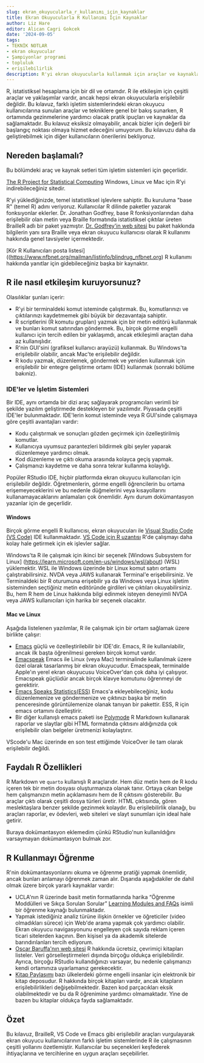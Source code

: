 ```yaml
---
slug: ekran_okuyucularla_r_kullanımı_i̇çin_kaynaklar
title: Ekran Okuyucularla R Kullanımı İçin Kaynaklar
author: Liz Hare
editor: Alican Cagri Gokcek
date: '2024-09-05'
tags:
- TEKNİK NOTLAR
- ekran okuyucular
- Şampiyonlar programi
- topluluk
- erişilebilirlik
description: R'yi ekran okuyucularla kullanmak için araçlar ve kaynaklar.
---
```


R, istatistiksel hesaplama için bir dil ve ortamdır.
R ile etkileşim için çeşitli araçlar ve yaklaşımlar vardır, ancak hepsi ekran okuyucularla erişilebilir değildir.
Bu kılavuz, farklı işletim sistemlerindeki ekran okuyucu kullanıcılarına sunulan araçlar ve tekniklere genel bir bakış sunarken, R ortamında gezinmelerine yardımcı olacak pratik ipuçları ve kaynaklar da sağlamaktadır.
Bu kılavuz eksiksiz olmayabilir, ancak bizler için değerli bir başlangıç noktası olmaya hizmet edeceğini umuyorum. 
Bu kılavuzu daha da geliştirebilmek için diğer kullanıcıların  önerilerini bekliyoruz.


## Nereden başlamalı?


Bu bölümdeki araç ve kaynak setleri tüm işletim sistemleri için geçerlidir.


[The R Project for Statistical Computing](https://www.r-project.org) Windows, Linux ve Mac için R'yi indirebileceğiniz sitedir.


R'yi yüklediğinizde, temel istatistiksel işlevlere sahiptir.
Bu kuruluma "base R" (temel R) adını veriyoruz.
Kullanıcılar R dilinde paketler yazarak fonksıyonlar eklerler.
Dr. Jonathan Godfrey, base R fonksiyonlarından daha erişilebilir olan metin veya Braille formatında istatistiksel çıktılar üreten BrailleR adlı bir paket yazmıştır.
[Dr. Godfrey'in web sitesi](https://r-resources.massey.ac.nz/BrailleR/) bu paket hakkında bilgilerin yanı sıra Braille veya ekran okuyucu kullanıcısı olarak R kullanımı hakkında genel tavsiyeler içermektedir.


[Kör R Kullanıcıları posta listesi]((https://www.nfbnet.org/mailman/listinfo/blindrug_nfbnet.org) R kullanımı hakkında yanıtlar için gidebileceğiniz başka bir kaynaktır.


## R ile nasıl etkileşim kuruyorsunuz?


Olasılıklar şunları içerir:


- R'yi bir terminaldeki komut isteminde çalıştırmak. Bu, komutlarınızı ve çıktılarınızı kaydetmemek gibi büyük bir dezavantaja sahiptir.
- R scriptlerini (R komutu grupları) yazmak için bir metin editörü kullanmak ve bunları komut satırından göndermek. Bu, birçok görme engelli kullanıcı için tercih edilen bir yaklaşımdı, ancak etkileşimli araçtan daha az kullanışlıdır.
- R'nin GUI'sini (grafiksel kullanıcı arayüzü) kullanmak. Bu Windows'ta erişilebilir olabilir, ancak Mac'te erişilebilir değildir.
- R kodu yazmak, düzenlemek, göndermek ve yeniden kullanmak için erişilebilir bir entegre geliştirme ortamı (IDE) kullanmak (sonraki bölüme bakıniz).


### IDE'ler ve İşletim Sistemleri


Bir IDE, aynı ortamda bir dizi araç sağlayarak programcıları verimli bir şekilde yazılım geliştirmede destekleyen bir yazılımdır. Piyasada çeşitli IDE'ler bulunmaktadır.
IDE'lerin komut isteminde veya R GUI'sinde çalışmaya göre çeşitli avantajları vardır:


- Kodu çalıştırmak ve sonuçları gözden geçirmek için özelleştirilmiş  komutlar.
- Kullanıcıya uyumsuz parantezleri bildirmek gibi şeyler yaparak düzenlemeye yardımcı olmak.
- Kod düzenleme ve çıktı okuma arasında kolayca geçiş yapmak.
- Çalışmanızı kaydetme ve daha sonra tekrar kullanma kolaylığı.


Popüler RStudio IDE, hiçbir platformda ekran okuyucu kullanıcıları için erişilebilir değildir.
Öğretmenlerin, görme engelli öğrencilerin bu ortama erişemeyeceklerini ve bu nedenle düğmelerini veya kısayollarını kullanamayacaklarını anlamaları çok önemlidir. 
Aynı durum dokümantasyon yazanlar için de geçerlidir.


#### Windows


Birçok görme engelli R kullanıcısı, ekran okuyucuları ile [Visual Studio Code (VS Code)](https://code.visualstudio.com) IDE kullanmaktadır.
[VS Code için R uzantısı](https://marketplace.visualstudio.com/items?itemName=REditorSupport.r)
R'de çalışmayı daha kolay hale getirmek için ek işlevler sağlar.

Windows'ta R ile çalışmak için ikinci bir seçenek [Windows Subsystem for Linux] (https://learn.microsoft.com/en-us/windows/wsl/about) (WSL) yüklemektir. 
WSL ile Windows üzerinde bir Linux komut satırı ortamı çalıştırabilirsiniz. 
NVDA veya JAWS kullanarak Terminal'e erişebilirsiniz.
Ve Terminaldeki bir R oturumuna erişebilir ya da Windows veya Linux işletim sisteminden seçtiğiniz metin editöründe girdileri  ve çıktıları okuyabilirsiniz.
Bu, hem R hem de Linux hakkında bilgi edinmek isteyen deneyimli NVDA veya JAWS kullanıcıları için harika bir seçenek olacaktır.


#### Mac ve Linux


Aşağıda listelenen yazılımlar, R ile çalışmak için bir ortam sağlamak üzere birlikte çalışır:


- [Emacs](https://www.gnu.org/software/emacs/) güçlü ve özelleştirilebilir bir IDE'dir.
Emacs,  R ile kullanılabilir, ancak ilk başta öğrenilmesi gereken birçok komut vardır.
- [Emacspeak](https://github.com/tvraman/emacspeak) Emacs ile Linux (veya Mac) terminalinde kullanılmak üzere özel olarak tasarlanmış bir ekran okuyucudur.
 Emacspeak, terminalde Apple'ın yerel ekran okuyucusu VoiceOver'dan çok daha iyi çalışıyor.
 Emacspeak güçlüdür ancak birçok klavye komutunu öğrenmeyi de gerektirir.
- [Emacs Speaks Statistics(ESS)](https://ess.r-project.org) Emacs'a ekleyebileceğiniz, kodu düzenlemenize ve göndermenize ve çıktınızı başka bir metin penceresinde görüntülemenize olanak tanıyan bir pakettir.
 ESS, R için emacs ortamını özelleştirir.
- Bir diğer kullanışlı emacs paketi ise [Polymode](https://polymode.github.io) R Markdown kullanarak raporlar ve slaytlar gibi HTML formatında çıktısını aldığınızda çok erişilebilir olan belgeler üretmenizi kolaylaştırır.


VScode'u Mac üzerinde en son test ettiğimde VoiceOver ile tam olarak erişilebilir değildi.


## Faydalı R Özellikleri


R Markdown ve `quarto` kullanışlı R araçlarıdır.
Hem düz metin hem de R kodu içeren tek bir metin dosyası oluşturmanıza olanak tanır.
Ortaya çıkan belge hem çalışmanızın metin açıklamasını hem de R çıktısını gösterebilir.
Bu araçlar çıktı olarak çeşitli dosya türleri üretir.
HTML çıktısında, gören meslektaşlara benzer şekilde gezinmek kolaydır.
Bu erişilebilirlik olanağı, bu araçları raporlar, ev ödevleri, web siteleri ve slayt sunumları için ideal hale getirir.


Buraya dokümantasyon eklemedim çünkü RStudio'nun kullanıldığını varsaymayan dokümantasyon bulmak zor.


## R Kullanmayı Öğrenme


R'nin dokümantasyonlarını okuma ve öğrenme pratiği yapmak önemlidir, ancak bunları anlamayı öğrenmek zaman alır. Dışarıda aşağıdakiler de dahil olmak üzere birçok yararlı kaynaklar vardır:


- UCLA'nın R üzerinde basit metin formatlarında harika “Öğrenme Moddülleri ve Sıkça Sorulan Sorular” [Learning Modules and FAQs](https://stats.oarc.ucla.edu/r/) isimli bir öğrenme kaynağı bulunmaktadır.
- Yapmak istediğiniz analiz türüne ilişkin örnekler ve öğreticiler (video olmadıkları sürece) için Web'de arama yapmak çok yardımcı olabilir. Ekran okuyucu navigasyonunu engelleyen çok sayıda reklam içeren ticari sitelerden kaçının. Ben kişisel ya da akademik sitelerde barındırılanları tercih ediyorum.
- [Oscar Baruffa'nın web sitesi](https://www.bigbookofr.com) R hakkında ücretsiz, çevrimiçi kitapları listeler. Veri görselleştirmeleri dışında birçoğu oldukça erişilebilirdir. Ayrıca, birçoğu RStudio kullandığınızı varsayar, bu nedenle çalışmanızı kendi ortamınıza uyarlamanız gerekecektir.
- [Kitap Paylaşımı](https://bookshare.org) bazı ülkelerdeki görme engelli insanlar için elektronik bir kitap deposudur. R hakkında birçok kitapları vardır, ancak kitapların erişilebilirlikleri değişebilmektedir. Bazen kod parçacıkları eksik olabilmektedir ve bu da R öğrenimine yardımcı olmamaktadır. Yine de bazen bu kitaplar oldukça fayda sağlamaktadır.


## Özet


Bu kılavuz, BrailleR, VS Code ve Emacs gibi erişilebilir araçları vurgulayarak ekran okuyucu kullanıcılarının farklı işletim sistemlerinde R ile çalışmasının çeşitli yollarını özetlemiştir. Kullanıcılar bu seçenekleri keşfederek ihtiyaçlarına ve tercihlerine en uygun araçları seçebilirler.